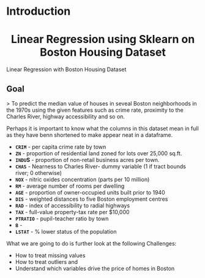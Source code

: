 <html>
  
  <div id="intro">
  <h1>Introduction</h1>
</div>
<body>
  <center>
<h1>Linear Regression using Sklearn on Boston Housing Dataset
    </center>
  </h1>
Linear Regression with Boston Housing Dataset

<h2>Goal</h2>
> To predict the median value of houses in seveal Boston neighborhoods in the 1970s using the given features such as crime rate, proximity to the Charles River, highway accessibility and so on.

Perhaps it is important to know what the columns in this dataset mean in full as they have benn shortened to make appear neat in a dataframe. 

- **`CRIM`** - per capita crime rate by town
- **`ZN`** - proportion of residential land zoned for lots over 25,000 sq.ft.
- **`INDU`S** - proportion of non-retail business acres per town.
- **`CHAS`** - Nearness to Charles River- dummy variable (1 if tract bounds river; 0 otherwise)
- **`NOX`** - nitric oxides concentration (parts per 10 million)
- **`RM`** - average number of rooms per dwelling
- **`AGE`** - proportion of owner-occupied units built prior to 1940
- **`DIS`** - weighted distances to five Boston employment centres
- **`RAD`** - index of accessibility to radial highways
- **`TAX`** - full-value property-tax rate per $10,000
- **`PTRATIO`** - pupil-teacher ratio by town
- **`B`** - 
- **`LSTAT`** - % lower status of the population

What we are going to do is further look at the following Challenges:

- How to treat missing values
- How to treat outliers and 
- Understand which variables drive the price of homes in Boston
  </body>
</html>
